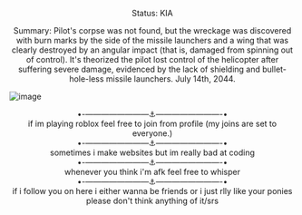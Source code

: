<p align="center">  
Status: KIA
<p align="center">  
Summary: Pilot's corpse was not found, but the wreckage was discovered with burn marks by the side of the missile launchers and a wing that was clearly destroyed by an angular impact (that is, damaged from spinning out of control). It's theorized the pilot lost control of the helicopter after suffering severe damage, evidenced by the lack of shielding and bullet-hole-less missile launchers. July 14th, 2044.

![image](https://github.com/user-attachments/assets/46b96f1b-e721-474e-acaf-08b6356422f4)
<p align="center">  
•-————————⚓————————-•
<br>
if im playing roblox feel free to join from profile (my joins are set to everyone.)
<br>
•-————————⚓————————-•
<br>
sometimes i make websites but im really bad at coding
<br>
•-————————⚓————————-•
<br>
whenever you think i'm afk feel free to whisper
<br>
•-————————⚓————————-•
<br>
if i follow you on here i either wanna be friends or i just rlly like your ponies please don't think anything of it/srs
<br>

